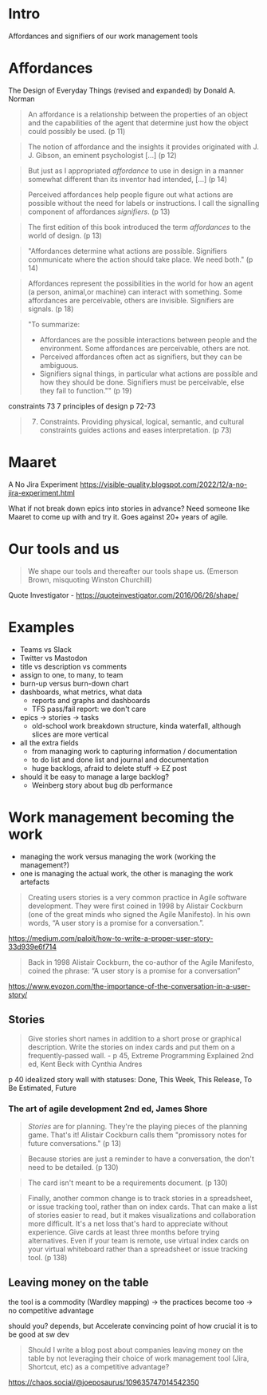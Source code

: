 <!--
.. title: Work management tools
.. slug: work-management-tools
.. date: 2023-01-14 13:46:25 UTC+01:00
.. tags: quality engineering, agile
.. category: agile
.. link: 
.. description: 
.. type: text
-->

# Intro

Affordances and signifiers of our work management tools

<!-- TEASER_END -->

# Affordances

The Design of Everyday Things (revised and expanded) by Donald A. Norman



> An affordance is a relationship between the properties of an object and the capabilities of the agent that determine just how the object could possibly be used. (p 11)

> The notion of affordance and the insights it provides originated with J. J. Gibson, an eminent psychologist [...] (p 12)

> But just as I appropriated *affordance* to use in design in a manner somewhat different than its inventor had intended, [...] (p 14)

> Perceived affordances help people figure out what actions are possible without the need for labels or instructions. I call the signalling component of affordances *signifiers*. (p 13)

> The first edition of this book introduced the term *affordances* to the world of design. (p 13)

> "Affordances determine what actions are possible. Signifiers communicate where the action should take place. We need both." (p 14)

> Affordances represent the possibilities in the world for how an agent (a person, animal,or machine) can interact with something. Some affordances are perceivable, others are invisible. Signifiers are signals. (p 18)

> "To summarize:
>
> - Affordances are the possible interactions between people and the environment. Some affordances are perceivable, others are not.
> - Perceived affordances often act as signifiers, but they can be ambiguous.
> - Signifiers signal things, in particular what actions are possible and how they should be done. Signifiers must be perceivable, else they fail to function."" (p 19)


constraints 73
7 principles of design p 72-73
> 7. Constraints. Providing physical, logical, semantic, and cultural constraints guides actions and eases interpretation. (p 73)


# Maaret

A No Jira Experiment
https://visible-quality.blogspot.com/2022/12/a-no-jira-experiment.html

What if not break down epics into stories in advance?
Need someone like Maaret to come up with and try it. Goes against 20+ years of agile.


# Our tools and us

> We shape our tools and thereafter our tools shape us. (Emerson Brown, misquoting Winston Churchill)


Quote Investigator - https://quoteinvestigator.com/2016/06/26/shape/


# Examples

- Teams vs Slack
- Twitter vs Mastodon
- title vs description vs comments
- assign to one, to many, to team
- burn-up versus burn-down chart
- dashboards, what metrics, what data
	- reports and graphs and dashboards
	- TFS pass/fail report: we don't care
- epics -> stories -> tasks
	- old-school work breakdown structure, kinda waterfall, although slices are more vertical
- all the extra fields
	- from managing work to capturing information / documentation
	- to do list and done list and journal and documentation
	- huge backlogs, afraid to delete stuff -> EZ post
- should it be easy to manage a large backlog?
	- Weinberg story about bug db performance

# Work management becoming the work
- managing the work versus managing the work (working the management?)
- one is managing the actual work, the other is managing the work artefacts

> Creating users stories is a very common practice in Agile software development. They were first coined in 1998 by Alistair Cockburn (one of the great minds who signed the Agile Manifesto). In his own words, “A user story is a promise for a conversation.”.

https://medium.com/paloit/how-to-write-a-proper-user-story-33d939e6f714


> Back in 1998 Alistair Cockburn, the co-author of the Agile Manifesto, coined the phrase: “A user story is a promise for a conversation”

https://www.evozon.com/the-importance-of-the-conversation-in-a-user-story/


## Stories
> Give stories short names in addition to a short prose or graphical description. Write the stories on index cards and put them on a frequently-passed wall. - p 45, Extreme Programming Explained 2nd ed, Kent Beck with Cynthia Andres

p 40 idealized story wall with statuses: Done, This Week, This Release, To Be Estimated, Future

### The art of agile development 2nd ed, James Shore

> *Stories* are for planning. They're the playing pieces of the planning game. That's it! Alistair Cockburn calls them "promissory notes for future conversations." (p 13)

> Because stories are just a reminder to have a conversation, the don't need to be detailed. (p 130)

> The card  isn't meant to be a requirements document. (p 130)

> Finally, another common change is to track stories in a spreadsheet, or issue tracking tool, rather than on index cards. That can make a list of stories easier to read, but it makes visualizations and collaboration more difficult. It's a net loss that's hard to appreciate without experience. Give cards at least three months before trying alternatives. Even if your team is remote, use virtual index cards on your virtual whiteboard rather than a spreadsheet or issue tracking tool. (p 138)


## Leaving money on the table

the tool is a commodity (Wardley mapping) -> the practices become too -> no competitive advantage

should you? depends, but Accelerate convincing point of how crucial it is to be good at sw dev


> Should I write a blog post about companies leaving money on the table by not leveraging their choice of work management tool (Jira, Shortcut, etc) as a competitive advantage?

https://chaos.social/@joeposaurus/109635747014542350
